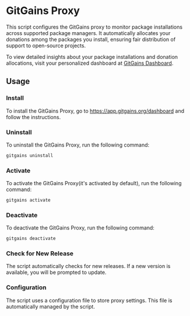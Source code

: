# GitGains Proxy

This script configures the GitGains proxy to monitor package installations across supported package managers. It automatically allocates your donations among the packages you install, ensuring fair distribution of support to open-source projects.

To view detailed insights about your package installations and donation allocations, visit your personalized dashboard at [GitGains Dashboard](https://app.gitgains.org/dashboard).

## Usage

### Install

To install the GitGains Proxy, go to https://app.gitgains.org/dashboard and follow the instructions.

### Uninstall
To uninstall the GitGains Proxy, run the following command:

```bash
gitgains uninstall
```

### Activate
To activate the GitGains Proxy(it's activated by default), run the following command:
```bash
gitgains activate
```

### Deactivate
To deactivate the GitGains Proxy, run the following command:
```bash
gitgains deactivate
```

### Check for New Release
The script automatically checks for new releases. If a new version is available, you will be prompted to update.

### Configuration
The script uses a configuration file to store proxy settings. This file is automatically managed by the script.


